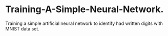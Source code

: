 # Training-A-Simple-Neural-Network.
Training a simple artificial neural network to identify had written digits with MNIST data set.
